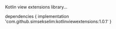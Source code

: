 Kotlin view extensions library...

dependencies {
	        implementation 'com.github.simsekselim:kotlinviewextensions:1.0.1'
	}
